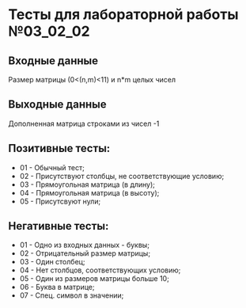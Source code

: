 # Тесты для лабораторной работы №03_02_02
## Входные данные
Размер матрицы (0<(n,m)<11) и n*m целых чисел
## Выходные данные
Дополненная матрица строками из чисел -1
## Позитивные тесты:
- 01 - Обычный тест;
- 02 - Присутствуют столбцы, не соответствующие условию;
- 03 - Прямоугольная матрица (в длину);
- 04 - Прямоугольная матрица (в высоту);
- 05 - Присутсвуют нули;
## Негативные тесты:
- 01 - Одно из входных данных - буквы;
- 02 - Отрицательный размер матрицы;
- 03 - Один столбец;
- 04 - Нет столбцов, соответствующих условию;
- 05 - Один из размеров матрицы больше 10;
- 06 - Буква в матрице;
- 07 - Спец. символ в значении;
